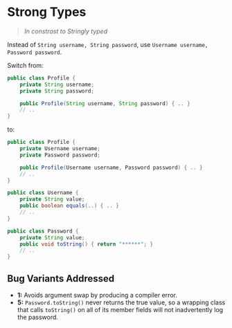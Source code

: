 # Strong Types

> *In constrast to Stringly typed*

Instead of `String username, String password`, use `Username username, Password password`.

Switch from:

```java
public class Profile {
    private String username;
    private String password;

    public Profile(String username, String password) { .. }
    // ..
}
```

to:

```java
public class Profile {
    private Username username;
    private Password password;

    public Profile(Username username, Password password) { .. }
    // ..
}

public class Username {
    private String value;
    public boolean equals(..) { .. }
    // ..
}

public class Password {
    private String value;
    public void toString() { return "******"; }
    // ..
}
```

## Bug Variants Addressed

* **1:** Avoids argument swap by producing a compiler error.
* **5:** `Password.toString()` never returns the true value, so a wrapping class that calls `toString()` on all of its member fields will not inadvertently log the password.
